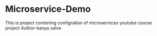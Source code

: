 # Microservice-Demo
This is project contening configration of microservices youtube course project
Author-kanya salve
